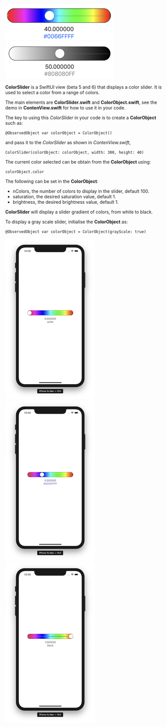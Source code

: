 
![im01](image01.png)  ![im02](image02.png) 

**ColorSlider** is a SwiftUI view (beta 5 and 6) that displays a color slider.
It is used to select a color from a range of colors.

The main elements are **ColorSlider.swift** and **ColorObject.swift**, see the demo in **ContenView.swift** for how to use it in your code.

The key to using this *ColorSlider* in your code is to create a **ColorObject** such as:

    @ObservedObject var colorObject = ColorObject()

and pass it to the *ColorSlider* as shown in *ContenView.swift*,

    ColorSlider(colorObject: colorObject, width: 300, height: 40)
    
The current color selected can be obtain from the **ColorObject** using:
    
    colorObject.color
    
The following can be set in the **ColorObject**:

- nColors, the number of colors to display in the slider, default 100.
- saturation, the desired saturation value, default 1.
- brightness, the desired brightness value, default 1.

**ColorSlider** will display a slider gradient of colors, from white to black.

To display a gray scale slider, initialise the  **ColorObject** as:

    @ObservedObject var colorObject = ColorObject(grayScale: true)

![im1](image1.png) ![im2](image2.png) ![im3](image3.png)

